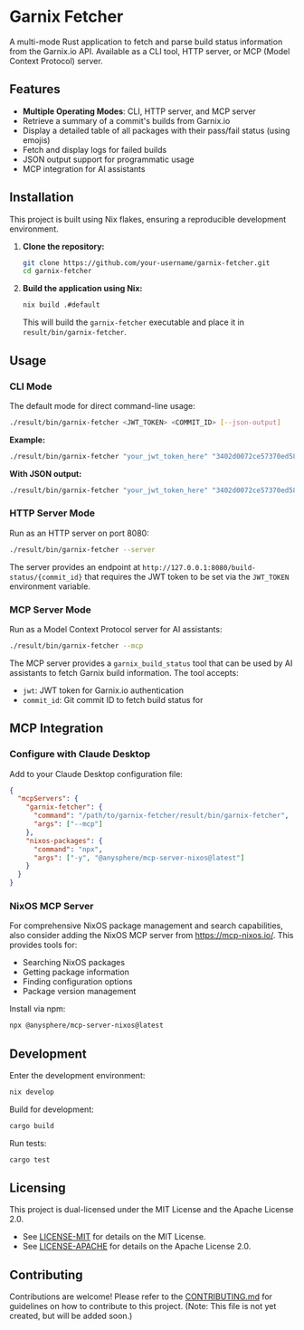# Garnix Fetcher

A multi-mode Rust application to fetch and parse build status information from the Garnix.io API. Available as a CLI tool, HTTP server, or MCP (Model Context Protocol) server.

## Features

- **Multiple Operating Modes**: CLI, HTTP server, and MCP server
- Retrieve a summary of a commit's builds from Garnix.io
- Display a detailed table of all packages with their pass/fail status (using emojis)
- Fetch and display logs for failed builds
- JSON output support for programmatic usage
- MCP integration for AI assistants

## Installation

This project is built using Nix flakes, ensuring a reproducible development environment.

1.  **Clone the repository:**

    ```bash
    git clone https://github.com/your-username/garnix-fetcher.git
    cd garnix-fetcher
    ```

2.  **Build the application using Nix:**

    ```bash
    nix build .#default
    ```

    This will build the `garnix-fetcher` executable and place it in `result/bin/garnix-fetcher`.

## Usage

### CLI Mode

The default mode for direct command-line usage:

```bash
./result/bin/garnix-fetcher <JWT_TOKEN> <COMMIT_ID> [--json-output]
```

**Example:**

```bash
./result/bin/garnix-fetcher "your_jwt_token_here" "3402d0072ce57370ed58ce28fe879c32a3501392"
```

**With JSON output:**

```bash
./result/bin/garnix-fetcher "your_jwt_token_here" "3402d0072ce57370ed58ce28fe879c32a3501392" --json-output
```

### HTTP Server Mode

Run as an HTTP server on port 8080:

```bash
./result/bin/garnix-fetcher --server
```

The server provides an endpoint at `http://127.0.0.1:8080/build-status/{commit_id}` that requires the JWT token to be set via the `JWT_TOKEN` environment variable.

### MCP Server Mode

Run as a Model Context Protocol server for AI assistants:

```bash
./result/bin/garnix-fetcher --mcp
```

The MCP server provides a `garnix_build_status` tool that can be used by AI assistants to fetch Garnix build information. The tool accepts:
- `jwt`: JWT token for Garnix.io authentication
- `commit_id`: Git commit ID to fetch build status for

## MCP Integration

### Configure with Claude Desktop

Add to your Claude Desktop configuration file:

```json
{
  "mcpServers": {
    "garnix-fetcher": {
      "command": "/path/to/garnix-fetcher/result/bin/garnix-fetcher",
      "args": ["--mcp"]
    },
    "nixos-packages": {
      "command": "npx",
      "args": ["-y", "@anysphere/mcp-server-nixos@latest"]
    }
  }
}
```

### NixOS MCP Server

For comprehensive NixOS package management and search capabilities, also consider adding the NixOS MCP server from https://mcp-nixos.io/. This provides tools for:
- Searching NixOS packages
- Getting package information
- Finding configuration options
- Package version management

Install via npm:
```bash
npx @anysphere/mcp-server-nixos@latest
```

## Development

Enter the development environment:

```bash
nix develop
```

Build for development:

```bash
cargo build
```

Run tests:

```bash
cargo test
```

## Licensing

This project is dual-licensed under the MIT License and the Apache License 2.0.

- See [LICENSE-MIT](LICENSE-MIT) for details on the MIT License.
- See [LICENSE-APACHE](LICENSE-APACHE) for details on the Apache License 2.0.

## Contributing

Contributions are welcome! Please refer to the [CONTRIBUTING.md](CONTRIBUTING.md) for guidelines on how to contribute to this project. (Note: This file is not yet created, but will be added soon.)

